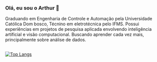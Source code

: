 ### Olá, eu sou o Arthur 👋

<p>Graduando em Engenharia de Controle e Automação pela Universidade Católica Dom bosco, Técnino em eletrotécnica pelo IFMS. Possui experiências em projetos de pesquisa aplicada envolvendo inteligência artificial e visão computacional. Buscando aprender cada vez mais, principalmente sobre análise de dados.</p>

##

[![Top Langs](https://github-readme-stats.vercel.app/api/top-langs/?username=ArthurLimaMoreira&layout=compact&theme=dracula)](https://github.com/anuraghazra/github-readme-stats)


